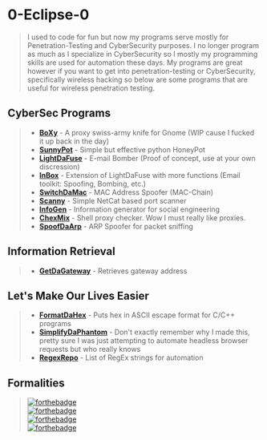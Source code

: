 # **0-Eclipse-0**
>I used to code for fun but now my programs serve mostly for Penetration-Testing
and CyberSecurity purposes. I no longer program as much as I specialize
in CyberSecurity so I mostly my programming skills are used for automation
these days. My programs are great however if you want to get into penetration-testing
or CyberSecurity, specifically wireless hacking so below are some programs that
are useful for wireless penetration testing.

## CyberSec Programs
>- [**BoXy**](https://gitbub.com/0-Eclipse-0/BoXy) - A proxy swiss-army knife for Gnome (WIP cause I fucked it up back in the day)
>- [**SunnyPot**](https://github.com/0-Eclipse-0/SunnyPot) - Simple but effective python HoneyPot
>- [**LightDaFuse**](https://github.com/0-Eclipse-0/LightDaFuse) - E-mail Bomber (Proof of concept, use at your own discression)
>- [**InBox**](https://github.com/0-Eclipse-0/InBox) - Extension of LightDaFuse with more functions (Email toolkit: Spoofing, Bombing, etc.)
>- [**SwitchDaMac**](https://github.com/0-Eclipse-0/SwitchDaMac) - MAC Address Spoofer (MAC-Chain)
>- [**Scanny**](https://github.com/0-Eclipse-0/Scanny) - Simple NetCat based port scanner
>- [**InfoGen**](https://github.com/0-Eclipse-0/InfoGen) - Information generator for social engineering
>- [**ChexMix**](https://github.com/0-Eclipse-0/ChexMix) - Shell proxy checker. Wow I must really like proxies.
>- [**SpoofDaArp**](https://github.com/0-Eclipse-0/SpoofDaARP) - ARP Spoofer for packet sniffing

## Information Retrieval
>- [**GetDaGateway**](https://github.com/0-Eclipse-0/GetDaGateway) - Retrieves gateway address

## Let's Make Our Lives Easier
>- [**FormatDaHex**](https://github.com/0-Eclipse-0/FormatDaHex) - Puts hex in ASCII escape format for C/C++ programs
>- [**SimplifyDaPhantom**](https://github.com/0-Eclipse-0/SimplifyDaPhantom) - Don't exactly remember why I made this, pretty sure I was just attempting to automate headless browser requests but who really knows
>- [**RegexRepo**](https://github.com/0-Eclipse-0/RegexRepo) - List of RegEx strings for automation

## Formalities
> [![forthebadge](https://forthebadge.com/images/badges/powered-by-electricity.svg)](https://forthebadge.com)\
> [![forthebadge](https://forthebadge.com/images/badges/ages-18.svg)](https://forthebadge.com)\
> [![forthebadge](https://forthebadge.com/images/badges/it-works-why.svg)](https://forthebadge.com)\
> [![forthebadge](https://forthebadge.com/images/badges/works-on-my-machine.svg)](https://forthebadge.com)
